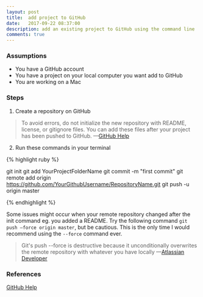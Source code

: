 ```yaml
---
layout: post
title:  add project to GitHub
date:   2017-09-22 08:37:00
description: add an existing project to GitHub using the command line
comments: true
---
```


### Assumptions

- You have a GitHub account
- You have a project on your local computer you want add to GitHub
- You are working on a Mac

### Steps
1. Create a repository on GitHub

<blockquote>
To avoid errors, do not initialize the new repository with README, license, or gitignore files. You can add these files after your project has been pushed to GitHub.
	—<a href="https://help.github.com/articles/adding-an-existing-project-to-github-using-the-command-line/">GitHub Help</a>
</blockquote>

2. Run these commands in your terminal

{% highlight ruby %}

git init
git add YourProjectFolderName
git commit -m "first commit"
git remote add origin https://github.com/YourGithubUsername/RepositoryName.git
git push -u origin master

{% endhighlight %}

Some issues might occur when your remote repository changed after the init command eg. you added a README. Try the following command `git push —force origin master`, but be cautious. This is the only time I would recommend using the `--force` command ever. 

<blockquote>
Git's push --force is destructive because it unconditionally overwrites the remote repository with whatever you have locally
	—<a href="https://developer.atlassian.com/blog/2015/04/force-with-lease/">Atlassian Developer</a>
</blockquote>

### References 

<a href="https://help.github.com/articles/adding-an-existing-project-to-github-using-the-command-line/">GitHub Help</a>
